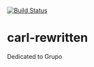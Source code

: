 [![Build Status](https://app.travis-ci.com/eurekesh/carl-rewritten.svg?branch=master)](https://app.travis-ci.com/eurekesh/carl-rewritten)
# carl-rewritten

Dedicated to Grupo
